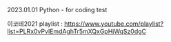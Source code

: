 2023.01.01 Python - for coding test

이코테2021 playlist : https://www.youtube.com/playlist?list=PLRx0vPvlEmdAghTr5mXQxGpHjWqSz0dgC
